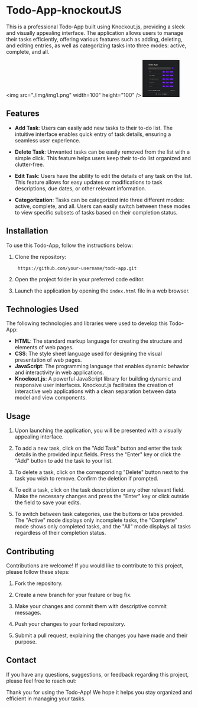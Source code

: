 <h1>Todo-App-knockoutJS</h1>
<p>
    This is a professional Todo-App built using Knockout.js, providing a sleek
    and visually appealing interface. The application allows users to manage
    their tasks efficiently, offering various features such as adding, deleting,
    and editing entries, as well as categorizing tasks into three modes: active,
    complete, and all.

   <img src="./img/img1.png" width=100" height="100" />
   <img src="./img/img2.png" width="100" height="100" />

</p>
<h2>Features</h2>
<ul>
    <li>
        <p>
            <strong>Add Task</strong>: Users can easily add new tasks to their
            to-do list. The intuitive interface enables quick entry of task
            details, ensuring a seamless user experience.
        </p>
    </li>
    <li>
        <p>
            <strong>Delete Task</strong>: Unwanted tasks can be easily removed
            from the list with a simple click. This feature helps users keep
            their to-do list organized and clutter-free.
        </p>
    </li>
    <li>
        <p>
            <strong>Edit Task</strong>: Users have the ability to edit the
            details of any task on the list. This feature allows for easy
            updates or modifications to task descriptions, due dates, or other
            relevant information.
        </p>
    </li>
    <li>
        <p>
            <strong>Categorization</strong>: Tasks can be categorized into three
            different modes: active, complete, and all. Users can easily switch
            between these modes to view specific subsets of tasks based on their
            completion status.
        </p>
    </li>
</ul>
<h2>Installation</h2>
<p>To use this Todo-App, follow the instructions below:</p>
<ol>
    <li>
        <p>Clone the repository:</p>
        <pre><code> https://github.com/your-username/todo-app.git
</code></pre>
    </li>
    <li><p>Open the project folder in your preferred code editor.</p></li>
    <li>
        <p>
            Launch the application by opening the
            <code>index.html</code> file in a web browser.
        </p>
    </li>
</ol>
<h2>Technologies Used</h2>
<p>
    The following technologies and libraries were used to develop this Todo-App:
</p>
<ul>
    <li>
        <strong>HTML</strong>: The standard markup language for creating the
        structure and elements of web pages.
    </li>
    <li>
        <strong>CSS</strong>: The style sheet language used for designing the
        visual presentation of web pages.
    </li>
    <li>
        <strong>JavaScript</strong>: The programming language that enables
        dynamic behavior and interactivity in web applications.
    </li>
    <li>
        <strong>Knockout.js</strong>: A powerful JavaScript library for building
        dynamic and responsive user interfaces. Knockout.js facilitates the
        creation of interactive web applications with a clean separation between
        data model and view components.
    </li>
</ul>
<h2>Usage</h2>
<ol>
    <li>
        <p>
            Upon launching the application, you will be presented with a
            visually appealing interface.
        </p>
    </li>
    <li>
        <p>
            To add a new task, click on the "Add Task" button and enter the task
            details in the provided input fields. Press the "Enter" key or click
            the "Add" button to add the task to your list.
        </p>
    </li>
    <li>
        <p>
            To delete a task, click on the corresponding "Delete" button next to
            the task you wish to remove. Confirm the deletion if prompted.
        </p>
    </li>
    <li>
        <p>
            To edit a task, click on the task description or any other relevant
            field. Make the necessary changes and press the "Enter" key or click
            outside the field to save your edits.
        </p>
    </li>
    <li>
        <p>
            To switch between task categories, use the buttons or tabs provided.
            The "Active" mode displays only incomplete tasks, the "Complete"
            mode shows only completed tasks, and the "All" mode displays all
            tasks regardless of their completion status.
        </p>
            </li>
</ol>
<h2>Contributing</h2>
<p>
    Contributions are welcome! If you would like to contribute to this project,
    please follow these steps:
</p>
<ol>
    <li><p>Fork the repository.</p></li>
    <li><p>Create a new branch for your feature or bug fix.</p></li>
    <li>
        <p>
            Make your changes and commit them with descriptive commit messages.
        </p>
    </li>
    <li><p>Push your changes to your forked repository.</p></li>
    <li>
        <p>
            Submit a pull request, explaining the changes you have made and
            their purpose.
        </p>
    </li>
</ol>

<h2>Contact</h2>
<p>
    If you have any questions, suggestions, or feedback regarding this project,
    please feel free to reach out:
</p>

<p>
    Thank you for using the Todo-App! We hope it helps you stay organized and
    efficient in managing your tasks.
</p>
